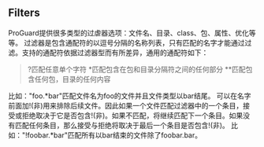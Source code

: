 ## Filters
ProGuard提供很多类型的过虐器选项：文件名、目录、class、包、属性、优化等等。
过滤器是包含通配符的以逗号分隔的名称列表，只有匹配的名字才能通过过滤。支持的通配符依据过滤器型而有所差异，通用的通配符如下：
> ?匹配任意单个字符
> \*匹配包含在包和目录分隔符之间的任何部分
> \*\*匹配包含任何包，目录的任何内容

比如："foo.*bar"匹配文件名为foo的文件并且文件类型以bar结尾。
可以在名字前面加!(非)用来排除后续文件。因此如果一个文件匹配过滤器中的一个条目，接受或拒绝取决于它是否包含!(非)。如果不匹配，将继续匹配下一个条目。如果没有匹配任何条目，那么接受与拒绝将取决于最后一个条目是否包含!(非)。
比如："!foobar.\*bar"匹配所有以bar结束的文件除了foobar.bar。










































